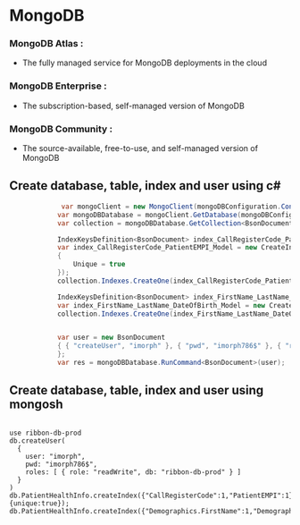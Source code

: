 # MongoDB

### MongoDB Atlas :

- The fully managed service for MongoDB deployments in the cloud

### MongoDB Enterprise :

- The subscription-based, self-managed version of MongoDB

### MongoDB Community :

- The source-available, free-to-use, and self-managed version of MongoDB

## Create database, table, index and user using c#

```C#
             var mongoClient = new MongoClient(mongoDBConfiguration.ConnectionString);
            var mongoDBDatabase = mongoClient.GetDatabase(mongoDBConfiguration.DataBaseName + "test");
            var collection = mongoDBDatabase.GetCollection<BsonDocument>("PatientHealthInfo");

            IndexKeysDefinition<BsonDocument> index_CallRegisterCode_PatientEMPI = "{\"CallRegisterCode\":1,\"PatientEMPI\":1}";
            var index_CallRegisterCode_PatientEMPI_Model = new CreateIndexModel<BsonDocument>(index_CallRegisterCode_PatientEMPI, new CreateIndexOptions
            {
                Unique = true
            });
            collection.Indexes.CreateOne(index_CallRegisterCode_PatientEMPI_Model);

            IndexKeysDefinition<BsonDocument> index_FirstName_LastName_DateOfBirth = "{\"Demographics.FirstName\":1,\"Demographics.LastName\":1,\"Demographics.DateOfBirth\":1}";
            var index_FirstName_LastName_DateOfBirth_Model = new CreateIndexModel<BsonDocument>(index_FirstName_LastName_DateOfBirth);
            collection.Indexes.CreateOne(index_FirstName_LastName_DateOfBirth_Model);


            var user = new BsonDocument
            { { "createUser", "imorph" }, { "pwd", "imorph786$" }, { "roles", new BsonArray { new BsonDocument { { "role", "readWrite" }, { "db", "Precedence-devtest" } } } }
            };
            var res = mongoDBDatabase.RunCommand<BsonDocument>(user);


```

## Create database, table, index and user using mongosh

``` shell

use ribbon-db-prod
db.createUser(
  {
    user: "imorph",
    pwd: "imorph786$",
    roles: [ { role: "readWrite", db: "ribbon-db-prod" } ]
  }
)
db.PatientHealthInfo.createIndex({"CallRegisterCode":1,"PatientEMPI":1},{unique:true});
db.PatientHealthInfo.createIndex({"Demographics.FirstName":1,"Demographics.LastName":1,"Demographics.DateOfBirth":1});

```


